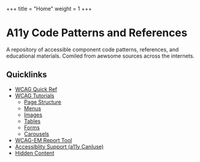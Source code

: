 +++
title = "Home"
weight = 1
+++

# A11y Code Patterns and References

A repository of accessible component code patterns, references, and educational materials. Comiled from aewsome sources across the internets.

## Quicklinks

-	[WCAG Quick Ref](https://www.w3.org/WAI/WCAG21/quickref/) 
-	[WCAG Tutorials](https://www.w3.org/WAI/tutorials/page-structure/)
	-	[Page Structure](https://www.w3.org/WAI/tutorials/page-structure/)
	-	[Menus](https://www.w3.org/WAI/tutorials/menus/)
	-	[Images](https://www.w3.org/WAI/tutorials/images/)
	-	[Tables](https://www.w3.org/WAI/tutorials/tables/)
	-	[Forms](https://www.w3.org/WAI/tutorials/forms/)
	-	[Carousels](https://www.w3.org/WAI/tutorials/carousels/)
- 	[WCAG-EM Report Tool](https://www.w3.org/WAI/eval/report-tool/#!/)
- 	[Accessiblity Support (a11y CanIuse)](https://a11ysupport.io/)
- 	[Hidden Content](https://kb.iu.edu/d/arwj)
	
